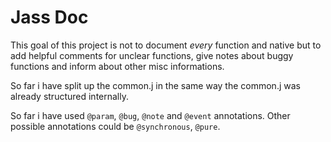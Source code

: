 # Jass Doc

This goal of this project is not to document *every* function and native but
to add helpful comments for unclear functions, give notes about buggy functions
and inform about other misc informations.

So far i have split up the common.j in the same way the common.j was already
structured internally.

So far i have used `@param`, `@bug`, `@note` and `@event` annotations.
Other possible annotations could be `@synchronous`, `@pure`.